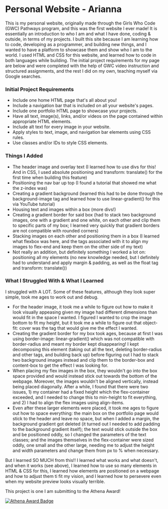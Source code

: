 # Personal Website - Arianna 
This is my personal website, originally made through the Girls Who Code (GWC) Pathways program, and this was the first website I ever made! It is essentially an introduction to who I am and what I have done, coding & outside, in terms of my projects. I built this site because I am learning how to code, developing as a programmer, and building new things, and I wanted to have a platform to showcase them and show who I am to the world. I used HTML and CSS for this website, and learned how to code in both languages while building. The initial project requirements for my page are below and were completed with the help of GWC video instruction and structured assignments, and the rest I did on my own, teaching myself via Google searches. 

### Initial Project Requirements
- Include one home HTML page that's all about you!
- Include a navigation bar that is included on all your website's pages.
- Include one portfolio HTML page to showcase your projects.
- Have all text, image(s), links, and/or videos on the page contained within appropriate HTML elements.
- Include alt text for every image in your website.
- Apply styles to text, image, and navigation bar elements using CSS rules.
- Use classes and/or IDs to style CSS elements.

### Things I Added
- The header image and overlay text (I learned how to use divs for this! And in CSS, I used absolute positioning and transform: translate() for the first time when building this feature)
- Positioning the nav bar up top (I found a tutorial that showed me what the z-index was)
- Creating a gradient background (learned this had to be done through the background-image tag and learned how to use linear-gradient() for this via YouTube tutorial)
- Housing text and images within a box (more divs!)
- Creating a gradient border for said box (had to stack two background images, one with a gradient and one white, on each other and clip them to specific parts of my box; I learned very quickly that gradient borders are not compatible with rounded corners)
- Stacking images on each other and positioning them in a box (I learned what flexbox was here, and the tags associated with it to align my images to flex-end and keep them on the other side of my text)
- Not really an addition, but definitely something I worked a lot on: positioning all my elements (no new knowledge needed, but I definitely had to understand and apply margin & padding, as well as the float tag and transform: translate())

### What I Struggled With & What I Learned
I struggled with A LOT. Some of these features, although they look super simple, took me ages to work out and debug. 
- For the header image, it took me a while to figure out how to make it look visually appeasing given my image had different dimensions than would fit in the space I wanted. I figured I wanted to crop the image bottom to fit my height, but it took me a while to figure out that object-fit: cover was the tag that would give me the effect I wanted. 
- Creating the gradient border for my box took ages, because at first I was using border-image: linear-gradient() which was not compatible with border-radius and meant my border kept disappearing! I kept decomposing this element (taking out all the text, deleting border-radius and other tags, and building back up) before figuring out I had to stack two background images instead and clip them to the border-box and content-box to get the effect I was looking for. 
- When placing my flex images in the box, they wouldn't go into the box space provided and would instead stick out towards the bottom of the webpage. Moreover, the images wouldn't be aligned vertically, instead being placed diagonally. After a while, I found that there were two issues, 1) my container had a fixed height which the flex-container exceeded, and I needed to change this to min-height to fit everything, and 2) I had to align the flex images using align-items. 
- Even after these larger elements were placed, it took me ages to figure out how to space everything: the main box on the portfolio page would stick to the header and leave no space, but when I added a margin, the background gradient got deleted (it turned out I needed to add padding to the background gradient itself); the text would stick outside the box and be positioned oddly, so I changed the parameters of the text classes; and the images themselves in the flex-container were sized oddly, one small and the other large, needing me to adjust the height and width parameters and change them from px to % when necessary. 

But I learned SO MUCH from this!! I learned what works and what doesn't, and when it works (see above), I learned how to use so many elements in HTML & CSS for this, I learned how elements are positioned on a webpage and how to adjust them ti fit my vision, and I learned how to persevere even when my website preview looks visually terrible. 

This project is one I am submitting to the Athena Award!

[![Athena Award Badge](https://img.shields.io/endpoint?url=https%3A%2F%2Faward.athena.hackclub.com%2Fapi%2Fbadge)](https://award.athena.hackclub.com?utm_source=readme)
